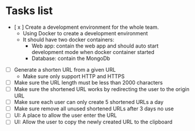 # Tasks list

- [ x ] Create a development environment for the whole team.
    - Using Docker to create a development environment
    - It should have two docker containers:
        - Web app: contain the web app and should auto start development mode when docker container started
        - Database: contain the MongoDb
- [ ] Generate a shorten URL from a given URL
    - Make sure only support HTTP and HTTPS
- [ ] Make sure the URL length must be less than 2000 characters
- [ ] Make sure the shortened URL works by redirecting the user to the origin URL
- [ ] Make sure each user can only create 5 shortened URLs a day
- [ ] Make sure remove all unused shortened URLs after 3 days no use
- [ ] UI: A place to allow the user enter the URL
- [ ] UI: Allow the user to copy the newly created URL to the clipboard